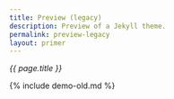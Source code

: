 ```yaml
---
title: Preview (legacy)
description: Preview of a Jekyll theme.
permalink: preview-legacy
layout: primer
---
```


_{{ page.title }}_

{% include demo-old.md %}